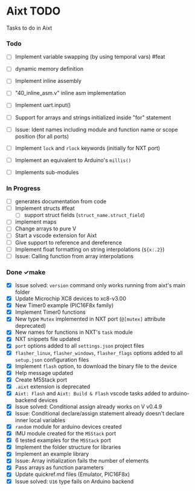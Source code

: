 # Aixt TODO

Tasks to do in Aixt


### Todo

- [ ] Implement variable swapping (by using temporal vars) #feat
- [ ] dynamic memory definition
- [ ] Implement inline assembly
- [ ] "40_inline_asm.v" inline asm implementation
- [ ] Implement uart.input()
- [ ] Support for arrays and strings initialized inside "for" statement
- [ ] Issue: Ident names including module and function name or scope position (for all ports)
- [ ] Implement `lock` and `rlock` keywords (initially for NXT port)
- [ ] Implement an equivalent to Arduino's `millis()`
- [ ] Implements sub-modules


### In Progress

- [ ] generates documentation from code
- [ ] Implement structs #feat
    - [ ] support struct fields (`struct_name.struct_field`)
- [ ] implement maps
- [ ] Change arrays to pure V
- [ ] Start a vscode extension for Aixt
- [ ] Give support to reference and dereference
- [ ] Implement float formatting on string interpolations (`${x:.2}`)
- [ ] Issue: Calling function from array interpolations

### Done ✓make

- [x] Issue solved: `version` command only works running from aixt's main folder
- [x] Update Microchip XC8 devices to xc8-v3.00
- [x] New Timer0 example (PIC16F8x family)
- [x] Implement Timer0 functions
- [x] New type `Mutex` implemented in NXT port (`@[mutex]` attribute deprecated) 
- [x] New names for functions in NXT's `task` module
- [x] NXT snippets file updated
- [x] `port` options added to all `settings.json` project files
- [x] `flasher_linux`, `flasher_windows`, `flasher_flags` options added to all `setup.json` configuration files
- [x] Implement `flash` option, to download the binary file to the device
- [x] Help message updated
- [x] Create M5Stack port
- [x] `.aixt` extension is deprecated
- [x] `Aixt: Flash` and `Aixt: Build & Flash` vscode tasks added to arduino-backend devices 
- [x] Issue solved: Conditional assign already works on V v0.4.9
- [x] Issue: Conditional declare/assign statement already doesn't declare inner local variables
- [x] `random` module for arduino devices created
- [x] IMU module created for the `M5Stack` port 
- [x] 6 tested examples for the `M5Stack` port 
- [x] Implement the folder structure for libraries
- [x] Implement an example library
- [x] Issue: Array initialization fails the number of elements
- [x] Pass arrays as function parameters
- [x] Update quickref.md files (Emulator, PIC16F8x) 
- [x] Issue solved: `U16` type fails on Arduino backend